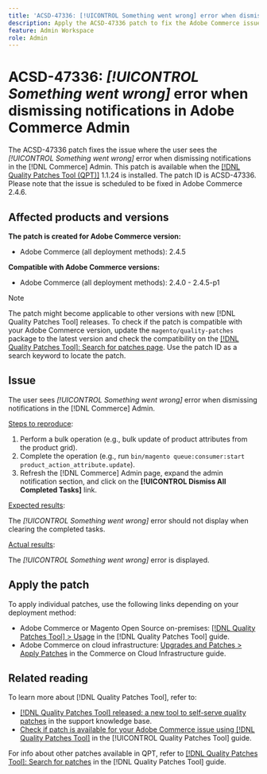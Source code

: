 ```yaml
---
title: 'ACSD-47336: [!UICONTROL Something went wrong] error when dismissing notifications in Adobe Commerce Admin'
description: Apply the ACSD-47336 patch to fix the Adobe Commerce issue where the user sees [!UICONTROL Something went wrong] error when dismissing notifications in the [!DNL Commerce] Admin.
feature: Admin Workspace
role: Admin
---
```

# ACSD-47336: _[!UICONTROL Something went wrong]_ error when dismissing notifications in Adobe Commerce Admin

The ACSD-47336 patch fixes the issue where the user sees the _[!UICONTROL Something went wrong]_ error when dismissing notifications in the [!DNL Commerce] Admin. This patch is available when the [[!DNL Quality Patches Tool (QPT)]](https://experienceleague.adobe.com/en/docs/commerce-knowledge-base/kb/announcements/commerce-announcements/magento-quality-patches-released-new-tool-to-self-serve-quality-patches) 1.1.24 is installed. The patch ID is ACSD-47336. Please note that the issue is scheduled to be fixed in Adobe Commerce 2.4.6.

## Affected products and versions

**The patch is created for Adobe Commerce version:**

* Adobe Commerce (all deployment methods): 2.4.5

**Compatible with Adobe Commerce versions:**

* Adobe Commerce (all deployment methods): 2.4.0 - 2.4.5-p1

>[!NOTE]
>
>The patch might become applicable to other versions with new [!DNL Quality Patches Tool] releases. To check if the patch is compatible with your Adobe Commerce version, update the `magento/quality-patches` package to the latest version and check the compatibility on the [[!DNL Quality Patches Tool]: Search for patches page](https://experienceleague.adobe.com/tools/commerce-quality-patches/index.html). Use the patch ID as a search keyword to locate the patch.

## Issue

The user sees _[!UICONTROL Something went wrong]_ error when dismissing notifications in the [!DNL Commerce] Admin.

<u>Steps to reproduce</u>:

1. Perform a bulk operation (e.g., bulk update of product attributes from the product grid).
1. Complete the operation (e.g., run `bin/magento queue:consumer:start product_action_attribute.update`).
1. Refresh the [!DNL Commerce] Admin page, expand the admin notification section, and click on the **[!UICONTROL Dismiss All Completed Tasks]** link.

<u>Expected results</u>:

The _[!UICONTROL Something went wrong]_ error  should not display when clearing the completed tasks.

<u>Actual results</u>:

The _[!UICONTROL Something went wrong]_ error is displayed.

## Apply the patch

To apply individual patches, use the following links depending on your deployment method:

* Adobe Commerce or Magento Open Source on-premises: [[!DNL Quality Patches Tool] > Usage](https://experienceleague.adobe.com/docs/commerce-operations/tools/quality-patches-tool/usage.html) in the [!DNL Quality Patches Tool] guide.
* Adobe Commerce on cloud infrastructure: [Upgrades and Patches > Apply Patches](https://experienceleague.adobe.com/docs/commerce-cloud-service/user-guide/develop/upgrade/apply-patches.html) in the Commerce on Cloud Infrastructure guide.

## Related reading

To learn more about [!DNL Quality Patches Tool], refer to:

* [[!DNL Quality Patches Tool] released: a new tool to self-serve quality patches](https://experienceleague.adobe.com/en/docs/commerce-knowledge-base/kb/announcements/commerce-announcements/magento-quality-patches-released-new-tool-to-self-serve-quality-patches) in the support knowledge base.
* [Check if patch is available for your Adobe Commerce issue using [!DNL Quality Patches Tool]](/help/tools/quality-patches-tool/patches-available-in-qpt/check-patch-for-magento-issue-with-magento-quality-patches.md) in the [!UICONTROL Quality Patches Tool] guide.


For info about other patches available in QPT, refer to [[!DNL Quality Patches Tool]: Search for patches](https://experienceleague.adobe.com/tools/commerce-quality-patches/index.html) in the [!DNL Quality Patches Tool] guide.
